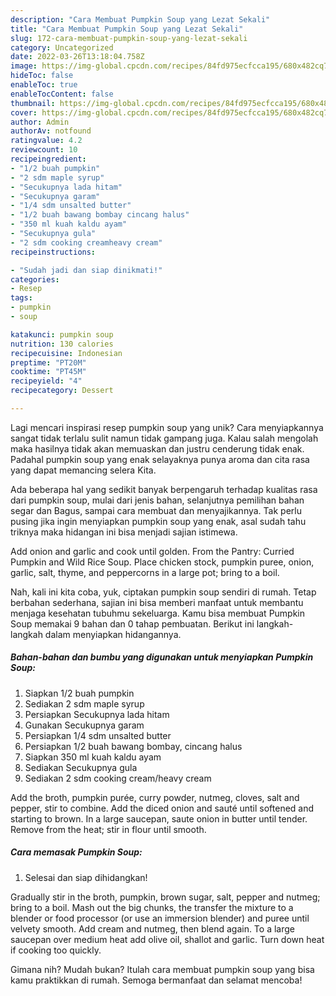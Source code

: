 ```yaml
---
description: "Cara Membuat Pumpkin Soup yang Lezat Sekali"
title: "Cara Membuat Pumpkin Soup yang Lezat Sekali"
slug: 172-cara-membuat-pumpkin-soup-yang-lezat-sekali
category: Uncategorized
date: 2022-03-26T13:18:04.758Z
image: https://img-global.cpcdn.com/recipes/84fd975ecfcca195/680x482cq70/pumpkin-soup-foto-resep-utama.jpg
hideToc: false
enableToc: true
enableTocContent: false
thumbnail: https://img-global.cpcdn.com/recipes/84fd975ecfcca195/680x482cq70/pumpkin-soup-foto-resep-utama.jpg
cover: https://img-global.cpcdn.com/recipes/84fd975ecfcca195/680x482cq70/pumpkin-soup-foto-resep-utama.jpg
author: Admin
authorAv: notfound
ratingvalue: 4.2
reviewcount: 10
recipeingredient:
- "1/2 buah pumpkin"
- "2 sdm maple syrup"
- "Secukupnya lada hitam"
- "Secukupnya garam"
- "1/4 sdm unsalted butter"
- "1/2 buah bawang bombay cincang halus"
- "350 ml kuah kaldu ayam"
- "Secukupnya gula"
- "2 sdm cooking creamheavy cream"
recipeinstructions:

- "Sudah jadi dan siap dinikmati!"
categories:
- Resep
tags:
- pumpkin
- soup

katakunci: pumpkin soup 
nutrition: 130 calories
recipecuisine: Indonesian
preptime: "PT20M"
cooktime: "PT45M"
recipeyield: "4"
recipecategory: Dessert

---
```





Lagi mencari inspirasi resep pumpkin soup yang unik? Cara menyiapkannya sangat tidak terlalu sulit namun tidak gampang juga. Kalau salah mengolah maka hasilnya tidak akan memuaskan dan justru cenderung tidak enak. Padahal pumpkin soup yang enak selayaknya punya aroma dan cita rasa yang dapat memancing selera Kita.





Ada beberapa hal yang sedikit banyak berpengaruh terhadap kualitas rasa dari pumpkin soup, mulai dari jenis bahan, selanjutnya pemilihan bahan segar dan Bagus, sampai cara membuat dan menyajikannya. Tak perlu pusing jika ingin menyiapkan pumpkin soup yang enak,      asal sudah tahu triknya maka hidangan ini bisa menjadi sajian istimewa.














Add onion and garlic and cook until golden. From the Pantry: Curried Pumpkin and Wild Rice Soup. Place chicken stock, pumpkin puree, onion, garlic, salt, thyme, and peppercorns in a large pot; bring to a boil.






Nah, kali ini kita coba, yuk, ciptakan pumpkin soup sendiri di rumah. Tetap berbahan sederhana, sajian ini bisa memberi manfaat untuk membantu menjaga kesehatan tubuhmu sekeluarga. Kamu bisa membuat Pumpkin Soup memakai 9 bahan dan 0 tahap pembuatan. Berikut ini langkah-langkah dalam menyiapkan hidangannya.

<!--inarticleads1-->

##### Bahan-bahan dan bumbu yang digunakan untuk menyiapkan Pumpkin Soup:

1. Siapkan 1/2 buah pumpkin
1. Sediakan 2 sdm maple syrup
1. Persiapkan Secukupnya lada hitam
1. Gunakan Secukupnya garam
1. Persiapkan 1/4 sdm unsalted butter
1. Persiapkan 1/2 buah bawang bombay, cincang halus
1. Siapkan 350 ml kuah kaldu ayam
1. Sediakan Secukupnya gula
1. Sediakan 2 sdm cooking cream/heavy cream


Add the broth, pumpkin purée, curry powder, nutmeg, cloves, salt and pepper, stir to combine. Add the diced onion and sauté until softened and starting to brown. In a large saucepan, saute onion in butter until tender. Remove from the heat; stir in flour until smooth. 

<!--inarticleads2-->

##### Cara memasak Pumpkin Soup:


1. Selesai dan siap dihidangkan!

Gradually stir in the broth, pumpkin, brown sugar, salt, pepper and nutmeg; bring to a boil. Mash out the big chunks, the transfer the mixture to a blender or food processor (or use an immersion blender) and puree until velvety smooth. Add cream and nutmeg, then blend again. To a large saucepan over medium heat add olive oil, shallot and garlic. Turn down heat if cooking too quickly. 

Gimana nih? Mudah bukan? Itulah cara membuat pumpkin soup yang bisa kamu praktikkan di rumah. Semoga bermanfaat dan selamat mencoba!
